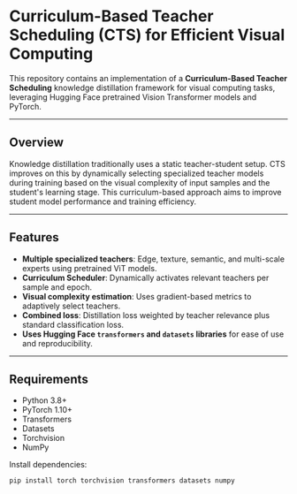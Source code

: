 # Curriculum-Based Teacher Scheduling (CTS) for Efficient Visual Computing

This repository contains an implementation of a **Curriculum-Based Teacher Scheduling** knowledge distillation framework for visual computing tasks, leveraging Hugging Face pretrained Vision Transformer models and PyTorch.

---

## Overview

Knowledge distillation traditionally uses a static teacher-student setup. CTS improves on this by dynamically selecting specialized teacher models during training based on the visual complexity of input samples and the student's learning stage. This curriculum-based approach aims to improve student model performance and training efficiency.

---

## Features

- **Multiple specialized teachers**: Edge, texture, semantic, and multi-scale experts using pretrained ViT models.
- **Curriculum Scheduler**: Dynamically activates relevant teachers per sample and epoch.
- **Visual complexity estimation**: Uses gradient-based metrics to adaptively select teachers.
- **Combined loss**: Distillation loss weighted by teacher relevance plus standard classification loss.
- **Uses Hugging Face `transformers` and `datasets` libraries** for ease of use and reproducibility.

---

## Requirements

- Python 3.8+
- PyTorch 1.10+
- Transformers
- Datasets
- Torchvision
- NumPy

Install dependencies:

```bash
pip install torch torchvision transformers datasets numpy
